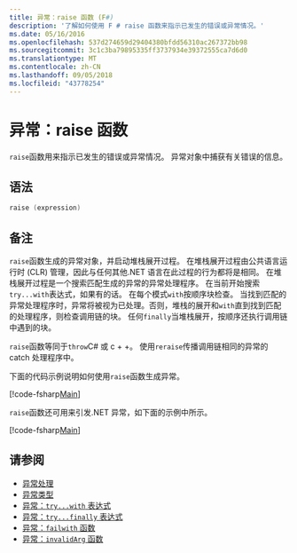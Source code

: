 ```yaml
---
title: 异常：raise 函数 (F#)
description: '了解如何使用 F # raise 函数来指示已发生的错误或异常情况。'
ms.date: 05/16/2016
ms.openlocfilehash: 537d274659d29404380bfdd56310ac267372bb98
ms.sourcegitcommit: 3c1c3ba79895335ff3737934e39372555ca7d6d0
ms.translationtype: MT
ms.contentlocale: zh-CN
ms.lasthandoff: 09/05/2018
ms.locfileid: "43778254"
---
```

# <a name="exceptions-the-raise-function"></a>异常：raise 函数

`raise`函数用来指示已发生的错误或异常情况。 异常对象中捕获有关错误的信息。

## <a name="syntax"></a>语法

```fsharp
raise (expression)
```

## <a name="remarks"></a>备注

`raise`函数生成的异常对象，并启动堆栈展开过程。 在堆栈展开过程由公共语言运行时 (CLR) 管理，因此与任何其他.NET 语言在此过程的行为都将是相同。 在堆栈展开过程是一个搜索匹配生成的异常的异常处理程序。 在当前开始搜索`try...with`表达式，如果有的话。 在每个模式`with`按顺序块检查。 当找到匹配的异常处理程序时，异常将被视为已处理。否则，堆栈的展开和`with`直到找到匹配的处理程序，则检查调用链的块。 任何`finally`当堆栈展开，按顺序还执行调用链中遇到的块。

`raise`函数等同于`throw`C# 或 c + +。 使用`reraise`传播调用链相同的异常的 catch 处理程序中。

下面的代码示例说明如何使用`raise`函数生成异常。

[!code-fsharp[Main](../../../../samples/snippets/fsharp/lang-ref-2/snippet5801.fs)]

`raise`函数还可用来引发.NET 异常，如下面的示例中所示。

[!code-fsharp[Main](../../../../samples/snippets/fsharp/lang-ref-2/snippet5802.fs)]

## <a name="see-also"></a>请参阅

- [异常处理](index.md)
- [异常类型](exception-types.md)
- [异常：`try...with` 表达式](the-try-with-expression.md)
- [异常：`try...finally` 表达式](the-try-finally-expression.md)
- [异常：`failwith` 函数](the-failwith-function.md)
- [异常：`invalidArg` 函数](the-invalidArg-function.md)

